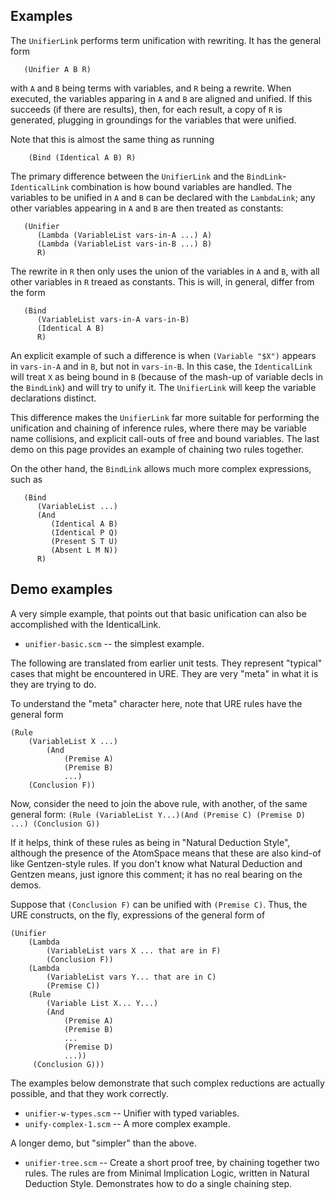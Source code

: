 Examples
--------
The `UnifierLink` performs term unification with rewriting. It has the
general form
```
   (Unifier A B R)
```
with `A` and `B` being terms with variables, and `R` being a rewrite.
When executed, the variables apparing in `A` and `B` are aligned and
unified. If this succeeds (if there are results), then, for each result,
a copy of `R` is generated, plugging in groundings for the variables
that were unified.

Note that this is almost the same thing as running
```
	(Bind (Identical A B) R)
```
The primary difference between the `UnifierLink` and the
`BindLink`-`IdenticalLink` combination is how bound variables are
handled.  The variables to be unified in `A` and `B` can be declared
with the `LambdaLink`; any other variables appearing in `A` and `B`
are then treated as constants:
```
   (Unifier
      (Lambda (VariableList vars-in-A ...) A)
      (Lambda (VariableList vars-in-B ...) B)
      R)
```
The rewrite in `R` then only uses the union of the variables in `A`
and `B`, with all other variables in `R` treaed as constants. This
is will, in general, differ from the form
```
   (Bind
      (VariableList vars-in-A vars-in-B)
      (Identical A B)
      R)
```
An explicit example of such a difference is when `(Variable "$X")`
appears in `vars-in-A` and in `B`, but not in `vars-in-B`. In this
case, the `IdenticalLink` will treat `X` as being bound in `B`
(because of the mash-up of variable decls in the `BindLink`) and will
try to unify it. The `UnifierLink` will keep the variable declarations
distinct.

This difference makes the `UnifierLink` far more suitable for performing
the unification and chaining of inference rules, where there may be
variable name collisions, and explicit call-outs of free and bound
variables. The last demo on this page provides an example of chaining
two rules together.

On the other hand, the `BindLink` allows much more complex expressions,
such as
```
   (Bind
      (VariableList ...)
      (And
         (Identical A B)
         (Identical P Q)
         (Present S T U)
         (Absent L M N))
      R)
```


Demo examples
-------------
A very simple example, that points out that basic unification can
also be accomplished with the IdenticalLink.

* `unifier-basic.scm` -- the simplest example.

The following are translated from earlier unit tests. They represent
"typical" cases that might be encountered in URE. They are very "meta"
in what it is they are trying to do.

To understand the "meta" character here, note that URE rules have the
general form
```
(Rule
	(VariableList X ...)
		(And
			(Premise A)
			(Premise B)
			...)
	(Conclusion F))
```
Now, consider the need to join the above rule, with another, of the
same general form:
`(Rule (VariableList Y...)(And (Premise C) (Premise D) ...) (Conclusion G))`

If it helps, think of these rules as being in "Natural Deduction Style",
although the presence of the AtomSpace means that these are also kind-of
like Gentzen-style rules. If you don't know what Natural Deduction and
Gentzen means, just ignore this comment; it has no real bearing on the
demos.

Suppose that `(Conclusion F)` can be unified with `(Premise C)`.
Thus, the URE constructs, on the fly, expressions of the general form of
```
(Unifier
	(Lambda
		(VariableList vars X ... that are in F)
		(Conclusion F))
	(Lambda
		(VariableList vars Y... that are in C)
		(Premise C))
	(Rule
		(Variable List X... Y...)
		(And
			(Premise A)
			(Premise B)
			...
			(Premise D)
			...))
	 (Conclusion G)))
```

The examples below demonstrate that such complex reductions are
actually possible, and that they work correctly.

* `unifier-w-types.scm` -- Unifier with typed variables.
* `unify-complex-1.scm` -- A more complex example.

A longer demo, but "simpler" than the above.
* `unifier-tree.scm` -- Create a short proof tree, by chaining together
   two rules. The rules are from Minimal Implication Logic, written in
   Natural Deduction Style. Demonstrates how to do a single chaining
   step.
